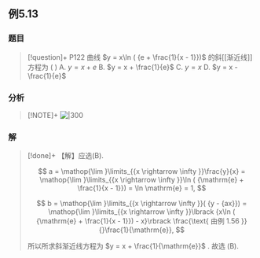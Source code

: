 ## 例5.13
### 题目
> [!question]+
> P122 曲线 $y = x\ln ( {e + \frac{1}{x - 1}})$ 的斜[[渐近线]]方程为 ( )
> A. $y = x + e$ 
> B. $y = x + \frac{1}{e}$ 
> C. $y = x$ 
> D. $y = x - \frac{1}{e}$
### 分析
> [!NOTE]+
> ![|300](https://img.hwenyi.live/202410061614542.webp)
### 解
> [!done]+
> 【解】应选(B).
> 
> $$
> a = \mathop{\lim }\limits_{{x \rightarrow \infty }}\frac{y}{x} = \mathop{\lim }\limits_{{x \rightarrow \infty }}\ln ( {\mathrm{e} + \frac{1}{x - 1}}) = \ln \mathrm{e} = 1,
> $$
> 
> $$
> b = \mathop{\lim }\limits_{{x \rightarrow \infty }}( {y - {ax}}) = \mathop{\lim }\limits_{{x \rightarrow \infty }}\lbrack {x\ln ( {\mathrm{e} + \frac{1}{x - 1}}) - x}\rbrack \frac{\text{ 由例 1.56 }}{}\frac{1}{\mathrm{e}},
> $$
> 
> 所以所求斜渐近线方程为 $y = x + \frac{1}{\mathrm{e}}$ . 故选 (B).
